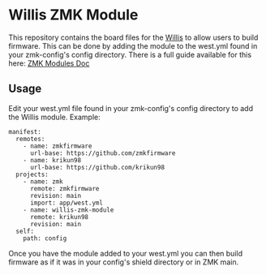 # Willis ZMK Module

This repository contains the board files for the [Willis](https://github.com/krikun98/willis/) to allow users to build firmware. 
This can be done by adding the module to the west.yml found in your zmk-config's config directory. 
There is a full guide available for this here: [ZMK Modules Doc](https://zmk.dev/docs/features/modules)

## Usage

Edit your west.yml file found in your zmk-config's config directory to add the Willis module. Example:

```
manifest:
  remotes:
    - name: zmkfirmware
      url-base: https://github.com/zmkfirmware
    - name: krikun98
      url-base: https://github.com/krikun98
  projects:
    - name: zmk
      remote: zmkfirmware
      revision: main
      import: app/west.yml
    - name: willis-zmk-module
      remote: krikun98
      revision: main
  self:
    path: config
```
Once you have the module added to your west.yml you can then build firmware as if it was in your config's shield directory or in ZMK main.
